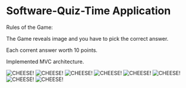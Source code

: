 # Software-Quiz-Time Application

Rules of the Game:

The Game reveals image and you have to pick the correct answer.

Each corrent answer worth 10 points.

Implemented MVC architecture.

![CHEESE!](https://user-images.githubusercontent.com/74861262/208913532-5b9422f0-ef24-4484-9749-9a7ac7307006.png)
![CHEESE!](https://user-images.githubusercontent.com/74861262/208913553-50d53cd3-c0fe-4e31-8ebe-eb9f8ee8aaa8.png)
![CHEESE!](https://user-images.githubusercontent.com/74861262/211198690-ca1eebb5-77a5-480e-ba08-7e9a0e4d9116.png)
![CHEESE!](https://user-images.githubusercontent.com/74861262/211198698-0079ee59-7285-40ea-a3e2-c700638a293b.png)
![CHEESE!](https://user-images.githubusercontent.com/74861262/211198732-d0ea78bd-ff4b-4420-b1e5-96065f3c27bb.png)
![CHEESE!](https://user-images.githubusercontent.com/74861262/211198723-59b232b8-f3c3-4588-905d-a7432d9c2125.png)
![CHEESE!](https://user-images.githubusercontent.com/74861262/211198767-cea1d8f7-de76-48a6-8c23-d1f912377c00.png)
![CHEESE!](https://user-images.githubusercontent.com/74861262/211198781-494019c3-79e1-4405-b032-f2345684c0a0.png)
